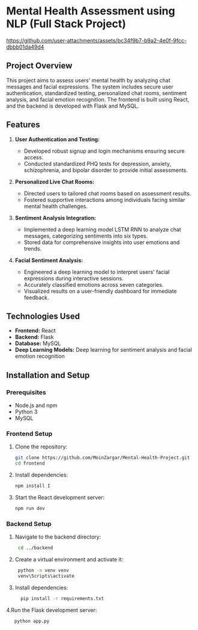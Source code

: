 # Mental Health Assessment using NLP (Full Stack Project)
https://github.com/user-attachments/assets/bc34f9b7-b9a2-4e0f-9fcc-dbbb01da49d4

## Project Overview
This project aims to assess users' mental health by analyzing chat messages and facial expressions. The system includes secure user authentication, standardized testing, personalized chat rooms, sentiment analysis, and facial emotion recognition. The frontend is built using React, and the backend is developed with Flask and MySQL.

## Features

1. **User Authentication and Testing:**
   - Developed robust signup and login mechanisms ensuring secure access.
   - Conducted standardized PHQ tests for depression, anxiety, schizophrenia, and bipolar disorder to provide initial assessments.

2. **Personalized Live Chat Rooms:**
   - Directed users to tailored chat rooms based on assessment results.
   - Fostered supportive interactions among individuals facing similar mental health challenges.

3. **Sentiment Analysis Integration:**
   - Implemented a deep learning model LSTM RNN to analyze chat messages, categorizing sentiments into six types.
   - Stored data for comprehensive insights into user emotions and trends.

4. **Facial Sentiment Analysis:**
   - Engineered a deep learning model to interpret users' facial expressions during interactive sessions.
   - Accurately classified emotions across seven categories.
   - Visualized results on a user-friendly dashboard for immediate feedback.

## Technologies Used

- **Frontend:** React
- **Backend:** Flask
- **Database:** MySQL
- **Deep Learning Models:** Deep learning for sentiment analysis and facial emotion recognition

## Installation and Setup

### Prerequisites

- Node.js and npm
- Python 3
- MySQL

### Frontend Setup

1. Clone the repository:
   ```bash
   git clone https://github.com/MoinZargar/Mental-Health-Project.git
   cd frontend

2. Install dependencies:
    ```bash
    npm install I
    
4. Start the React development server:
    ```bash
    npm run dev

### Backend Setup

1. Navigate to the backend directory:
    ```bash
     cd ../backend


2. Create a virtual environment and activate it:
    ```bash
     python -m venv venv
     venv\Scripts\activate
    
3. Install dependencies:
    ```bash
      pip install -r requirements.txt

4.Run the Flask development server:
   ```bash
      python app.py
   



